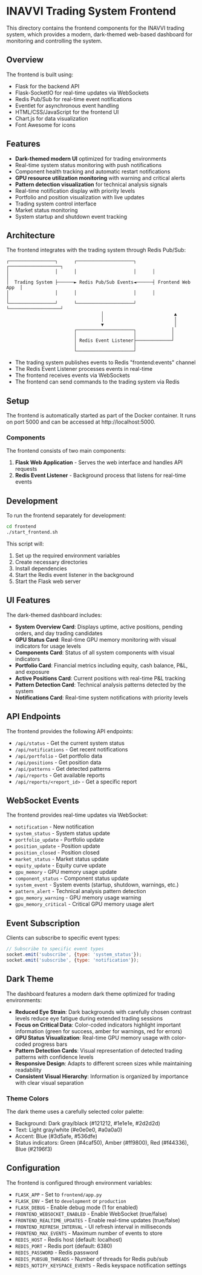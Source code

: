 # INAVVI Trading System Frontend

This directory contains the frontend components for the INAVVI trading system, which provides a modern, dark-themed web-based dashboard for monitoring and controlling the system.

## Overview

The frontend is built using:
- Flask for the backend API
- Flask-SocketIO for real-time updates via WebSockets
- Redis Pub/Sub for real-time event notifications
- Eventlet for asynchronous event handling
- HTML/CSS/JavaScript for the frontend UI
- Chart.js for data visualization
- Font Awesome for icons

## Features

- **Dark-themed modern UI** optimized for trading environments
- Real-time system status monitoring with push notifications
- Component health tracking and automatic restart notifications
- **GPU resource utilization monitoring** with warning and critical alerts
- **Pattern detection visualization** for technical analysis signals
- Real-time notification display with priority levels
- Portfolio and position visualization with live updates
- Trading system control interface
- Market status monitoring
- System startup and shutdown event tracking

## Architecture

The frontend integrates with the trading system through Redis Pub/Sub:

```
┌─────────────────┐      ┌─────────────────────┐      ┌───────────────────┐
│                 │      │                     │      │                   │
│  Trading System ├──────► Redis Pub/Sub Events◄──────┤ Frontend Web App  │
│                 │      │                     │      │                   │
└─────────────────┘      └─────────────────────┘      └───────────────────┘
                                   │                          ▲
                                   │                          │
                                   ▼                          │
                         ┌─────────────────────┐             │
                         │                     │             │
                         │ Redis Event Listener├─────────────┘
                         │                     │
                         └─────────────────────┘
```

- The trading system publishes events to Redis "frontend:events" channel
- The Redis Event Listener processes events in real-time
- The frontend receives events via WebSockets
- The frontend can send commands to the trading system via Redis

## Setup

The frontend is automatically started as part of the Docker container. It runs on port 5000 and can be accessed at http://localhost:5000.

### Components

The frontend consists of two main components:

1. **Flask Web Application** - Serves the web interface and handles API requests
2. **Redis Event Listener** - Background process that listens for real-time events

## Development

To run the frontend separately for development:

```bash
cd frontend
./start_frontend.sh
```

This script will:
1. Set up the required environment variables
2. Create necessary directories
3. Install dependencies
4. Start the Redis event listener in the background
5. Start the Flask web server

## UI Features

The dark-themed dashboard includes:

- **System Overview Card**: Displays uptime, active positions, pending orders, and day trading candidates
- **GPU Status Card**: Real-time GPU memory monitoring with visual indicators for usage levels
- **Components Card**: Status of all system components with visual indicators
- **Portfolio Card**: Financial metrics including equity, cash balance, P&L, and exposure
- **Active Positions Card**: Current positions with real-time P&L tracking
- **Pattern Detection Card**: Technical analysis patterns detected by the system
- **Notifications Card**: Real-time system notifications with priority levels

## API Endpoints

The frontend provides the following API endpoints:

- `/api/status` - Get the current system status
- `/api/notifications` - Get recent notifications
- `/api/portfolio` - Get portfolio data
- `/api/positions` - Get position data
- `/api/patterns` - Get detected patterns
- `/api/reports` - Get available reports
- `/api/reports/<report_id>` - Get a specific report

## WebSocket Events

The frontend provides real-time updates via WebSocket:

- `notification` - New notification
- `system_status` - System status update
- `portfolio_update` - Portfolio update
- `position_update` - Position update
- `position_closed` - Position closed
- `market_status` - Market status update
- `equity_update` - Equity curve update
- `gpu_memory` - GPU memory usage update
- `component_status` - Component status update
- `system_event` - System events (startup, shutdown, warnings, etc.)
- `pattern_alert` - Technical analysis pattern detection
- `gpu_memory_warning` - GPU memory usage warning
- `gpu_memory_critical` - Critical GPU memory usage alert

## Event Subscription

Clients can subscribe to specific event types:

```javascript
// Subscribe to specific event types
socket.emit('subscribe', {type: 'system_status'});
socket.emit('subscribe', {type: 'notification'});
```

## Dark Theme

The dashboard features a modern dark theme optimized for trading environments:

- **Reduced Eye Strain**: Dark backgrounds with carefully chosen contrast levels reduce eye fatigue during extended trading sessions
- **Focus on Critical Data**: Color-coded indicators highlight important information (green for success, amber for warnings, red for errors)
- **GPU Status Visualization**: Real-time GPU memory usage with color-coded progress bars
- **Pattern Detection Cards**: Visual representation of detected trading patterns with confidence levels
- **Responsive Design**: Adapts to different screen sizes while maintaining readability
- **Consistent Visual Hierarchy**: Information is organized by importance with clear visual separation

### Theme Colors

The dark theme uses a carefully selected color palette:

- Background: Dark gray/black (#121212, #1e1e1e, #2d2d2d)
- Text: Light gray/white (#e0e0e0, #a0a0a0)
- Accent: Blue (#3d5afe, #536dfe)
- Status indicators: Green (#4caf50), Amber (#ff9800), Red (#f44336), Blue (#2196f3)

## Configuration

The frontend is configured through environment variables:

- `FLASK_APP` - Set to `frontend/app.py`
- `FLASK_ENV` - Set to `development` or `production`
- `FLASK_DEBUG` - Enable debug mode (1 for enabled)
- `FRONTEND_WEBSOCKET_ENABLED` - Enable WebSocket (true/false)
- `FRONTEND_REALTIME_UPDATES` - Enable real-time updates (true/false)
- `FRONTEND_REFRESH_INTERVAL` - UI refresh interval in milliseconds
- `FRONTEND_MAX_EVENTS` - Maximum number of events to store
- `REDIS_HOST` - Redis host (default: localhost)
- `REDIS_PORT` - Redis port (default: 6380)
- `REDIS_PASSWORD` - Redis password
- `REDIS_PUBSUB_THREADS` - Number of threads for Redis pub/sub
- `REDIS_NOTIFY_KEYSPACE_EVENTS` - Redis keyspace notification settings